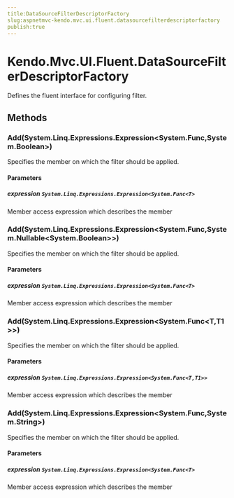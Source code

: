 ```yaml
---
title:DataSourceFilterDescriptorFactory
slug:aspnetmvc-kendo.mvc.ui.fluent.datasourcefilterdescriptorfactory
publish:true
---
```


# Kendo.Mvc.UI.Fluent.DataSourceFilterDescriptorFactory

Defines the fluent interface for configuring filter.

## Methods

### Add(System.Linq.Expressions.Expression<System.Func<T>,System.Boolean>)
Specifies the member on which the filter should be applied.

#### Parameters

##### expression `System.Linq.Expressions.Expression<System.Func<T>`
Member access expression which describes the member

### Add(System.Linq.Expressions.Expression<System.Func<T>,System.Nullable<System.Boolean>>)
Specifies the member on which the filter should be applied.

#### Parameters

##### expression `System.Linq.Expressions.Expression<System.Func<T>`
Member access expression which describes the member

### Add<T1>(System.Linq.Expressions.Expression<System.Func<T,T1>>)
Specifies the member on which the filter should be applied.

#### Parameters

##### expression `System.Linq.Expressions.Expression<System.Func<T,T1>>`
Member access expression which describes the member

### Add(System.Linq.Expressions.Expression<System.Func<T>,System.String>)
Specifies the member on which the filter should be applied.

#### Parameters

##### expression `System.Linq.Expressions.Expression<System.Func<T>`
Member access expression which describes the member